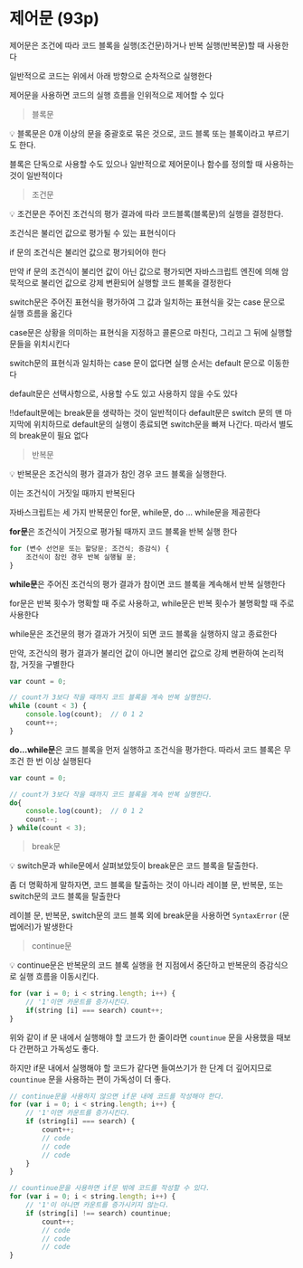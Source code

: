 # 제어문 (93p)

제어문은 조건에 따라 코드 블록을 실행(조건문)하거나 반복 실행(반복문)할 때 사용한다

일반적으로 코드는 위에서 아래 방향으로 순차적으로 실행한다

제어문을 사용하면 코드의 실행 흐름을 인위적으로 제어할 수 있다

> 블록문

<aside>
💡 블록문은 0개 이상의 문을 중괄호로 묶은 것으로, 코드 블록 또는 블록이라고 부르기도 한다.
</aside>

블록은 단독으로 사용할 수도 있으나 일반적으로 제어문이나 함수를 정의할 때 사용하는 것이 일반적이다

> 조건문

<aside>
💡 조건문은 주어진 조건식의 평가 결과에 따라 코드블록(블록문)의 실행을 결정한다.
</aside>

조건식은 불리언 값으로 평가될 수 있는 표현식이다

if 문의 조건식은 불리언 값으로 평가되어야 한다

만약 if 문의 조건식이 불리언 값이 아닌 값으로 평가되면 자바스크립트 엔진에 의해 암묵적으로 불리언 값으로 강제 변환되어 실행할 코드 블록을 결정한다

switch문은 주어진 표현식을 평가하여 그 값과 일치하는 표현식을 갖는 case 문으로 실행 흐름을 옮긴다

case문은 상황을 의미하는 표현식을 지정하고 콜론으로 마친다, 그리고 그 뒤에 실행할 문들을 위치시킨다

switch문의 표현식과 일치하는 case 문이 없다면 실행 순서는 default 문으로 이동한다

default문은 선택사항으로, 사용할 수도 있고 사용하지 않을 수도 있다

‼️default문에는 break문을 생략하는 것이 일반적이다 default문은 switch 문의 맨 마지막에 위치하므로 default문의 실행이 종료되면 switch문을 빠져 나간다. 따라서 별도의 break문이 필요 없다

> 반복문

<aside>
💡 반복문은 조건식의 평가 결과가 참인 경우 코드 블록을 실행한다.
</aside>

이는 조건식이 거짓일 때까지 반복된다

자바스크립트는 세 가지 반복문인 for문, while문, do … while문을 제공한다

**for문**은 조건식이 거짓으로 평가될 때까지 코드 블록을 반복 실행 한다

```jsx
for (변수 선언문 또는 할당문; 조건식; 증감식) {
	조건식이 참인 경우 반복 실행될 문;
}
```

**while문**은 주어진 조건식의 평가 결과가 참이면 코드 블록을 계속해서 반복 실행한다

for문은 반복 횟수가 명확할 때 주로 사용하고, while문은 반복 횟수가 불명확할 때 주로 사용한다

while문은 조건문의 평가 결과가 거짓이 되면 코드 블록을 실행하지 않고 종료한다

만약, 조건식의 평가 결과가 불리언 값이 아니면 불리언 값으로 강제 변환하여 논리적 참, 거짓을 구별한다

```jsx
var count = 0;

// count가 3보다 작을 때까지 코드 블록을 계속 반복 실행한다.
while (count < 3) {
	console.log(count);  // 0 1 2
	count++;
}
```

**do…while문**은 코드 블록을 먼저 실행하고 조건식을 평가한다. 따라서 코드 블록은 무조건 한 번 이상 실행된다

```jsx
var count = 0;

// count가 3보다 작을 때까지 코드 블록을 계속 반복 실행한다.
do{
	console.log(count);  // 0 1 2
	count--;
} while(count < 3);
```

> break문

<aside>
💡 switch문과 while문에서 살펴보았듯이 break문은 코드 블록을 탈출한다.
</aside>

좀 더 명확하게 말하자면, 코드 블록을 탈출하는 것이 아니라 레이블 문, 반복문, 또는 switch문의 코드 블록을 탈출한다

레이블 문, 반복문, switch문의 코드 블록 외에 break문을 사용하면 `SyntaxError` (문법에러)가 발생한다 

> continue문

<aside>
💡 continue문은 반복문의 코드 블록 실행을 현 지점에서 중단하고 반복문의 증감식으로 실행 흐름을 이동시킨다.
</aside>

```jsx
for (var i = 0; i < string.length; i++) {
	// '1'이면 카운트를 증가시킨다.
	if(string [i] === search) count++;
}
```

위와 같이 if 문 내에서 실행해야 할 코드가 한 줄이라면 `countinue` 문을 사용했을 때보다 간편하고 가독성도 좋다.

하지만 if문 내에서 실행해야 할 코드가 같다면 들여쓰기가 한 단계 더 깊어지므로 `countinue` 문을 사용하는 편이 가독성이 더 좋다.

```jsx
// continue문을 사용하지 않으면 if문 내에 코드를 작성해야 한다.
for (var i = 0; i < string.length; i++) {
	// '1'이면 카운트를 증가시킨다.
	if (string[i] === search) {
		count++;
		// code
		// code
		// code
	}
}

// countinue문을 사용하면 if문 밖에 코드를 작성할 수 있다.
for (var i = 0; i < string.length; i++) {
	// '1'이 아니면 카운트를 증가시키지 않는다.
	if (string[i] !== search) countinue;
		count++;
		// code
		// code
		// code
}
```